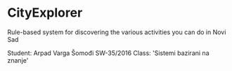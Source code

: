 # CityExplorer
Rule-based system for discovering the various activities you can do in Novi Sad

Student: Arpad Varga Šomođi SW-35/2016 
Class: 'Sistemi bazirani na znanje'
